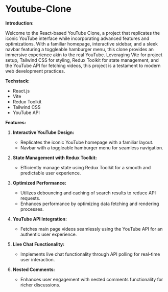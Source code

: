 # Youtube-Clone

**Introduction:**

Welcome to the React-based YouTube Clone, a project that replicates the iconic YouTube interface while incorporating advanced features and optimizations. With a familiar homepage, interactive sidebar, and a sleek navbar featuring a toggleable hamburger menu, this clone provides an immersive experience akin to the real YouTube. Leveraging Vite for project setup, Tailwind CSS for styling, Redux Toolkit for state management, and the YouTube API for fetching videos, this project is a testament to modern web development practices.

**Techstack:**
- React.js
- Vite
- Redux Toolkit
- Tailwind CSS
- YouTube API

**Features:**
1. **Interactive YouTube Design:**
    - Replicates the iconic YouTube homepage with a familiar layout.
    - Navbar with a toggleable hamburger menu for seamless navigation.

2. **State Management with Redux Toolkit:**
    - Efficiently manage state using Redux Toolkit for a smooth and predictable user experience.
  
3. **Optimized Performance:**
    - Utilizes debouncing and caching of search results to reduce API requests.
    - Enhances performance by optimizing data fetching and rendering processes.

4. **YouTube API Integration:**
    - Fetches main page videos seamlessly using the YouTube API for an authentic user experience.
  
5. **Live Chat Functionality:**
    - Implements live chat functionality through API polling for real-time user interaction.
  
6. **Nested Comments:**
    - Enhances user engagement with nested comments functionality for richer discussions.
